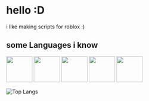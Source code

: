 # hello :D

i like making scripts for roblox :)

## some Languages i know 

<p float="left">
  <img src="https://upload.wikimedia.org/wikipedia/commons/c/cf/Lua-Logo.svg" width="70"/>
  <img src="https://cdn.worldvectorlogo.com/logos/c--4.svg" width="70"/>
  <img src="https://upload.wikimedia.org/wikipedia/commons/thumb/1/18/ISO_C%2B%2B_Logo.svg/1822px-ISO_C%2B%2B_Logo.svg.png" width="70"/>
  <img src="https://upload.wikimedia.org/wikipedia/commons/thumb/c/c3/Python-logo-notext.svg/1024px-Python-logo-notext.svg.png" width="70"/>
  <img src="https://upload.wikimedia.org/wikipedia/commons/6/6a/JavaScript-logo.png" width="70"/>
</p>

![Top Langs](https://github-readme-stats.vercel.app/api/top-langs?username=Iratethisname10&layout=compact&title_color=fff&icon_color=79ff97&text_color=9f9f9f&bg_color=151515&border_radius=10&hide=css&custom_title=My%20Most%20Used%20Languages)
